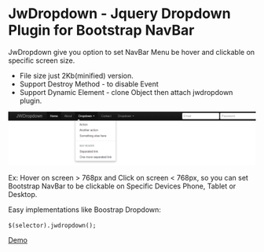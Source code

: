# JwDropdown - Jquery Dropdown Plugin for Bootstrap NavBar

JwDropdown give you option to set NavBar Menu be hover and clickable on specific screen size.
- File size just 2Kb(minified) version. 
- Support Destroy Method - to disable Event
- Support Dynamic Element - clone Object then attach jwdropdown plugin.

![Demo](demo/gallery1.png "Demo")

Ex: 
Hover on screen > 768px and Click on screen < 768px, 
so you can set Bootstrap NavBar to be clickable on Specific Devices Phone, Tablet or Desktop.

Easy implementations like Boostrap Dropdown:

`
$(selector).jwdropdown();
`

[Demo](http://demo.phantasmacode.com/jwdropdown/)